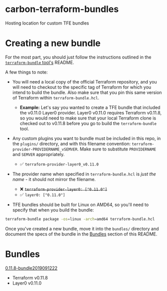 # carbon-terraform-bundles
Hosting location for custom TFE bundles

# Creating a new bundle

For the most part, you should just follow the instructions outlined in the [`terraform-bundle` tool's](https://github.com/hashicorp/terraform/tree/v0.11.8/tools/terraform-bundle) README.

A few things to note:

- You will need a local copy of the official Terraform repository, and you will need to checkout to the specific tag of Terraform for which you intend to build the bundle.
  Also make sure that you pin this same version of Terraform within `terraform-bundle.hcl`.
  - **Example:** Let's say you wanted to create a TFE bundle that included the v0.11.0 Layer0 provider.
  Layer0 v0.11.0 requires Terraform v0.11.8, so you would need to make sure that your local Terraform clone is checked out to v0.11.8 before you go to build the `terraform-bundle` tool.

- Any custom plugins you want to bundle must be included in this repo, in the `plugins/` directory, and with this filename convention: `terraform-provider-PROVIDERNAME_vSEMVER`.
  Make sure to substitute `PROVIDERNAME` and `SEMVER` appropriately.
  - :white_check_mark: `terraform-provider-layer0_v0.11.0`

- The provider name when specified in `terraform-bundle.hcl` is _just the name_ - it should not mirror the filename.
  - :x: ~~`terraform-provider-layer0: ["0.11.0"]`~~
  - :white_check_mark: `layer0: ["0.11.0"]`

- TFE bundles should be built for Linux on AMD64, so you'll need to specify that when you build the bundle:

```bash
terraform-bundle package -os=linux -arch=amd64 terraform-bundle.hcl
```

Once you've created a new bundle, move it into the `bundles/` directory and document the specs of the bundle in the [Bundles](#bundles) section of this README.

# Bundles

[0.11.8-bundle2019091222](bundles/terraform_0.11.8-bundle2019091222_linux_amd64.zip)
- Terraform v0.11.8
- Layer0 v0.11.0
